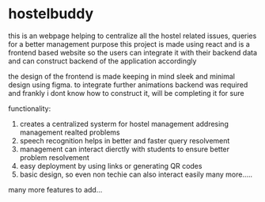 # hostelbuddy
this is an webpage helping to centralize all the hostel related issues, queries for a better management purpose
this project is made using react and is a frontend based website so the users can integrate it with their backend data and can construct backend of the application accordingly 

the design of the frontend is made keeping in mind sleek and minimal design using figma. to integrate further animations backend was required and frankly i dont know how to construct it, will be completing it for sure 

functionality: 
1. creates a centralized systerm for hostel management addresing management realted problems
2. speech recognition helps in better and faster query resolvement
3. management can interact dierctly with students to ensure better problem resolvement
4. easy deployment by using links or generating QR codes
5. basic design, so even non techie can also interact easily
   many more.....


many more features to add...

